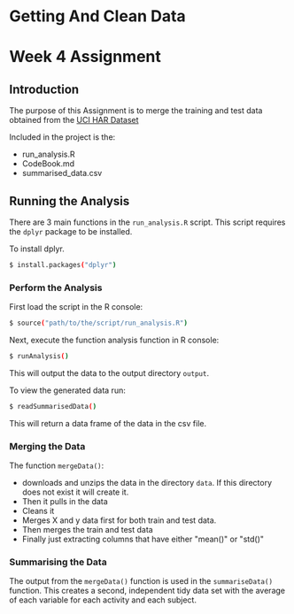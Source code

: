 # Getting And Clean Data 
# Week 4 Assignment

## Introduction

The purpose of this Assignment is to merge the training and test data obtained from the [UCI HAR Dataset](https://d396qusza40orc.cloudfront.net/getdata%2Fprojectfiles%2FUCI%20HAR%20Dataset.zip)

Included in the project is the:
* run_analysis.R
* CodeBook.md
* summarised_data.csv

## Running the Analysis

There are 3 main functions in the `run_analysis.R` script.  This script requires the `dplyr` package to be installed.

To install dplyr.

```sh
$ install.packages("dplyr")
```

### Perform the Analysis

First load the script in the R console:
```sh
$ source("path/to/the/script/run_analysis.R")
```

Next, execute the function analysis function in R console:
```sh
$ runAnalysis()
```
This will output the data to the output directory `output`.

To view the generated data run:
```sh
$ readSummarisedData()
```
This will return a data frame of the data in the csv file.

### Merging the Data

The function `mergeData()`:
* downloads and unzips the data in the directory `data`.  If this directory does not exist it will create it.
* Then it pulls in the data
* Cleans it
* Merges X and y data first for both train and test data.
* Then merges the train and test data
* Finally just extracting columns that have either "mean()" or "std()"

### Summarising the Data

The output from the `mergeData()` function is used in the `summariseData()` function.  This creates a second, independent tidy data set with the average of each variable for each activity and each subject.